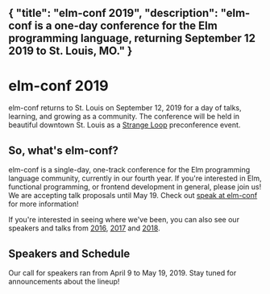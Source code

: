 {
    "title": "elm-conf 2019",
    "description": "elm-conf is a one-day conference for the Elm programming language, returning September 12 2019 to St. Louis, MO."
}
---

# elm-conf 2019

elm-conf returns to St. Louis on September 12, 2019 for a day of talks, learning, and growing as a community. The conference will be held in beautiful downtown St. Louis as a [Strange Loop](https://thestrangeloop.com) preconference event.

## So, what's elm-conf?

elm-conf is a single-day, one-track conference for the Elm programming language community, currently in our fourth year.
If you're interested in Elm, functional programming, or frontend development in general, please join us!
We are accepting talk proposals until May 19.
Check out [speak at elm-conf](/speak-at-elm-conf) for more information!

If you're interested in seeing where we've been, you can also see our speakers and talks from [2016](https://2016.elm-conf.us), [2017](https://2017.elm-conf.us) and [2018](https://2018.elm-conf.us).

## Speakers and Schedule

Our call for speakers ran from April 9 to May 19, 2019. Stay tuned for announcements about the lineup!
